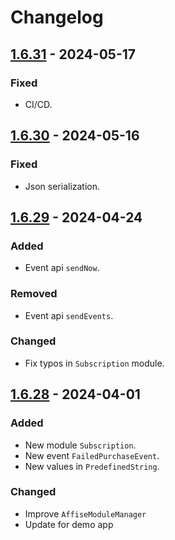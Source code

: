 # Changelog

## [1.6.31] - 2024-05-17

### Fixed

- CI/CD.

## [1.6.30] - 2024-05-16

### Fixed

- Json serialization.

## [1.6.29] - 2024-04-24

### Added

- Event api `sendNow`.

### Removed

- Event api `sendEvents`.

### Changed

- Fix typos in `Subscription` module.

## [1.6.28] - 2024-04-01

### Added

- New module `Subscription`.
- New event `FailedPurchaseEvent`.
- New values in `PredefinedString`.

### Changed

- Improve `AffiseModuleManager`
- Update for demo app
  
[1.6.31]: https://github.com/affise/sdk-ios/compare/1.6.30...1.6.31
[1.6.30]: https://github.com/affise/sdk-ios/compare/1.6.29...1.6.30
[1.6.29]: https://github.com/affise/sdk-ios/compare/1.6.28...1.6.29
[1.6.28]: https://github.com/affise/sdk-ios/compare/1.6.27...1.6.28
